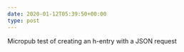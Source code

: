 ```yaml
---
date: 2020-01-12T05:39:50+00:00
type: post
---
```

Micropub test of creating an h-entry with a JSON request
